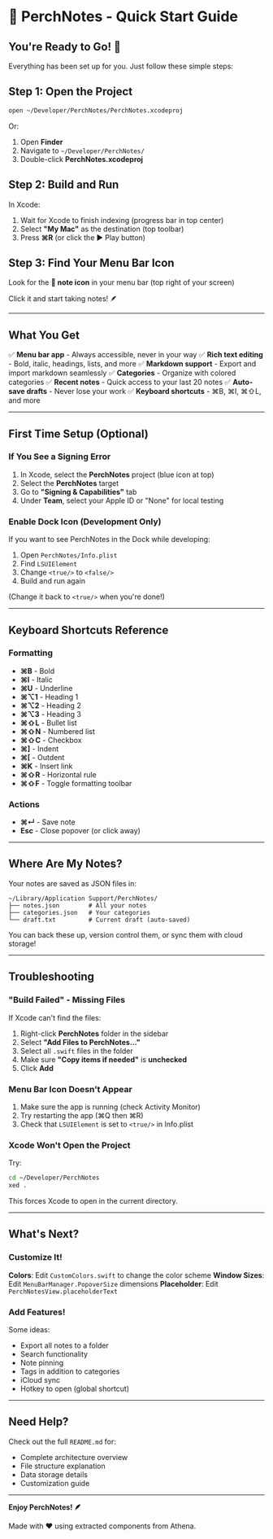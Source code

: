 # 🚀 PerchNotes - Quick Start Guide

## You're Ready to Go! 🎉

Everything has been set up for you. Just follow these simple steps:

## Step 1: Open the Project

```bash
open ~/Developer/PerchNotes/PerchNotes.xcodeproj
```

Or:
1. Open **Finder**
2. Navigate to `~/Developer/PerchNotes/`
3. Double-click **PerchNotes.xcodeproj**

## Step 2: Build and Run

In Xcode:
1. Wait for Xcode to finish indexing (progress bar in top center)
2. Select **"My Mac"** as the destination (top toolbar)
3. Press **⌘R** (or click the ▶️ Play button)

## Step 3: Find Your Menu Bar Icon

Look for the **📝 note icon** in your menu bar (top right of your screen)

Click it and start taking notes! 🪶

---

## What You Get

✅ **Menu bar app** - Always accessible, never in your way
✅ **Rich text editing** - Bold, italic, headings, lists, and more
✅ **Markdown support** - Export and import markdown seamlessly
✅ **Categories** - Organize with colored categories
✅ **Recent notes** - Quick access to your last 20 notes
✅ **Auto-save drafts** - Never lose your work
✅ **Keyboard shortcuts** - ⌘B, ⌘I, ⌘⇧L, and more

---

## First Time Setup (Optional)

### If You See a Signing Error

1. In Xcode, select the **PerchNotes** project (blue icon at top)
2. Select the **PerchNotes** target
3. Go to **"Signing & Capabilities"** tab
4. Under **Team**, select your Apple ID or "None" for local testing

### Enable Dock Icon (Development Only)

If you want to see PerchNotes in the Dock while developing:

1. Open `PerchNotes/Info.plist`
2. Find `LSUIElement`
3. Change `<true/>` to `<false/>`
4. Build and run again

(Change it back to `<true/>` when you're done!)

---

## Keyboard Shortcuts Reference

### Formatting
- **⌘B** - Bold
- **⌘I** - Italic
- **⌘U** - Underline
- **⌘⌥1** - Heading 1
- **⌘⌥2** - Heading 2
- **⌘⌥3** - Heading 3
- **⌘⇧L** - Bullet list
- **⌘⇧N** - Numbered list
- **⌘⇧C** - Checkbox
- **⌘]** - Indent
- **⌘[** - Outdent
- **⌘K** - Insert link
- **⌘⇧R** - Horizontal rule
- **⌘⇧F** - Toggle formatting toolbar

### Actions
- **⌘↵** - Save note
- **Esc** - Close popover (or click away)

---

## Where Are My Notes?

Your notes are saved as JSON files in:
```
~/Library/Application Support/PerchNotes/
├── notes.json        # All your notes
├── categories.json   # Your categories
└── draft.txt         # Current draft (auto-saved)
```

You can back these up, version control them, or sync them with cloud storage!

---

## Troubleshooting

### "Build Failed" - Missing Files

If Xcode can't find the files:
1. Right-click **PerchNotes** folder in the sidebar
2. Select **"Add Files to PerchNotes..."**
3. Select all `.swift` files in the folder
4. Make sure **"Copy items if needed"** is **unchecked**
5. Click **Add**

### Menu Bar Icon Doesn't Appear

1. Make sure the app is running (check Activity Monitor)
2. Try restarting the app (⌘Q then ⌘R)
3. Check that `LSUIElement` is set to `<true/>` in Info.plist

### Xcode Won't Open the Project

Try:
```bash
cd ~/Developer/PerchNotes
xed .
```

This forces Xcode to open in the current directory.

---

## What's Next?

### Customize It!

**Colors**: Edit `CustomColors.swift` to change the color scheme
**Window Sizes**: Edit `MenuBarManager.PopoverSize` dimensions
**Placeholder**: Edit `PerchNotesView.placeholderText`

### Add Features!

Some ideas:
- Export all notes to a folder
- Search functionality
- Note pinning
- Tags in addition to categories
- iCloud sync
- Hotkey to open (global shortcut)

---

## Need Help?

Check out the full `README.md` for:
- Complete architecture overview
- File structure explanation
- Data storage details
- Customization guide

---

**Enjoy PerchNotes! 🪶**

Made with ❤️ using extracted components from Athena.
